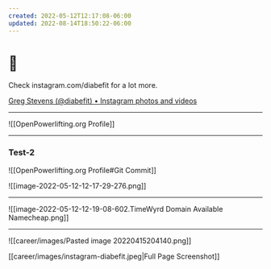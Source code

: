 ```yaml
---
created: 2022-05-12T12:17:08-06:00
updated: 2022-08-14T18:50:22-06:00
---
```

# 💪

Check instagram.com/diabefit for a lot more.

[Greg Stevens (@diabefit) • Instagram photos and videos](https://www.instagram.com/diabefit/)

---

![[OpenPowerlifting.org Profile]]


---

### Test-2

![[OpenPowerlifting.org Profile#Git Commit]]


![[image-2022-05-12-12-17-29-276.png]]



---

![[image-2022-05-12-12-19-08-602.TimeWyrd Domain Available Namecheap.png]]





---


![[career/images/Pasted image 20220415204140.png]]

[[career/images/instagram-diabefit.jpeg|Full Page Screenshot]]

